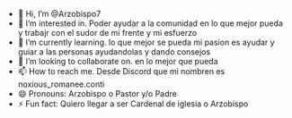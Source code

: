 - 👋 Hi, I’m @Arzobispo7
- 👀 I’m interested in. Poder ayudar a la comunidad en lo que mejor pueda y trabajr con el sudor de mi frente y mi esfuerzo
- 🌱 I’m currently learning. lo que mejor se pueda mi pasion es ayudar y guiar a las personas ayudandolas y dando consejos
- 💞️ I’m looking to collaborate on.  en lo mejor que pueda
- 📫 How to reach me. Desde Discord que mi nombren es noxious_romanee.conti
- 😄 Pronouns: Arzobispo o Pastor y/o Padre
- ⚡ Fun fact: Quiero llegar a ser Cardenal de iglesia o Arzobispo

<!---
Arzobispo7/Arzobispo7 is a ✨ special ✨ repository because its `README.md` (this file) appears on your GitHub profile.
You can click the Preview link to take a look at your changes.
--->
